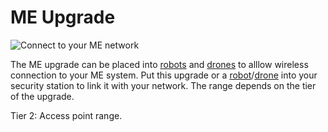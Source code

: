 # ME Upgrade

![Connect to your ME network](oredict:oc:me_upgrade2)

The ME upgrade can be placed into [robots](../block/robot.md) and [drones](../item/drone.md) to alllow wireless connection to your ME system. Put this upgrade or a [robot](../block/robot.md)/[drone](../item/drone.md) into your security station to link it with your network. The range depends on the tier of the upgrade.


Tier 2: Access point range.
